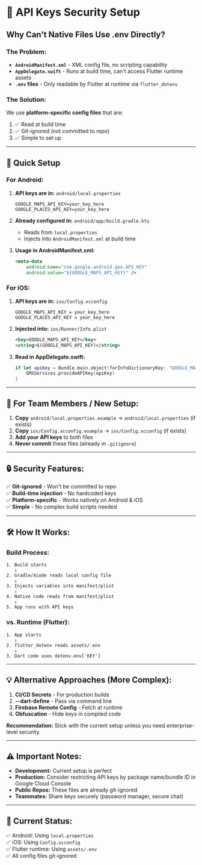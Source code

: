 # 🔐 API Keys Security Setup

## Why Can't Native Files Use .env Directly?

### The Problem:
- **`AndroidManifest.xml`** - XML config file, no scripting capability
- **`AppDelegate.swift`** - Runs at build time, can't access Flutter runtime assets
- **`.env` files** - Only readable by Flutter at runtime via `flutter_dotenv`

### The Solution:
We use **platform-specific config files** that are:
1. ✅ Read at build time
2. ✅ Git-ignored (not committed to repo)
3. ✅ Simple to set up

---

## 🚀 Quick Setup

### For Android:

1. **API keys are in:** `android/local.properties`
   ```properties
   GOOGLE_MAPS_API_KEY=your_key_here
   GOOGLE_PLACES_API_KEY=your_key_here
   ```

2. **Already configured in:** `android/app/build.gradle.kts`
   - Reads from `local.properties`
   - Injects into `AndroidManifest.xml` at build time

3. **Usage in AndroidManifest.xml:**
   ```xml
   <meta-data
       android:name="com.google.android.geo.API_KEY"
       android:value="${GOOGLE_MAPS_API_KEY}" />
   ```

### For iOS:

1. **API keys are in:** `ios/Config.xcconfig`
   ```
   GOOGLE_MAPS_API_KEY = your_key_here
   GOOGLE_PLACES_API_KEY = your_key_here
   ```

2. **Injected into:** `ios/Runner/Info.plist`
   ```xml
   <key>GOOGLE_MAPS_API_KEY</key>
   <string>$(GOOGLE_MAPS_API_KEY)</string>
   ```

3. **Read in AppDelegate.swift:**
   ```swift
   if let apiKey = Bundle.main.object(forInfoDictionaryKey: "GOOGLE_MAPS_API_KEY") as? String {
       GMSServices.provideAPIKey(apiKey)
   }
   ```

---

## 📝 For Team Members / New Setup:

1. **Copy** `android/local.properties.example` → `android/local.properties` (if exists)
2. **Copy** `ios/Config.xcconfig.example` → `ios/Config.xcconfig` (if exists)
3. **Add your API keys** to both files
4. **Never commit** these files (already in `.gitignore`)

---

## 🔒 Security Features:

✅ **Git-ignored** - Won't be committed to repo  
✅ **Build-time injection** - No hardcoded keys  
✅ **Platform-specific** - Works natively on Android & iOS  
✅ **Simple** - No complex build scripts needed

---

## 🛠 How It Works:

### Build Process:
```
1. Build starts
   ↓
2. Gradle/Xcode reads local config file
   ↓
3. Injects variables into manifest/plist
   ↓
4. Native code reads from manifest/plist
   ↓
5. App runs with API keys
```

### vs. Runtime (Flutter):
```
1. App starts
   ↓
2. flutter_dotenv reads assets/.env
   ↓
3. Dart code uses dotenv.env['KEY']
```

---

## 💡 Alternative Approaches (More Complex):

1. **CI/CD Secrets** - For production builds
2. **--dart-define** - Pass via command line
3. **Firebase Remote Config** - Fetch at runtime
4. **Obfuscation** - Hide keys in compiled code

**Recommendation:** Stick with the current setup unless you need enterprise-level security.

---

## ⚠️ Important Notes:

- **Development:** Current setup is perfect
- **Production:** Consider restricting API keys by package name/bundle ID in Google Cloud Console
- **Public Repos:** These files are already git-ignored
- **Teammates:** Share keys securely (password manager, secure chat)

---

## 🎯 Current Status:

✅ Android: Using `local.properties`  
✅ iOS: Using `Config.xcconfig`  
✅ Flutter runtime: Using `assets/.env`  
✅ All config files git-ignored
